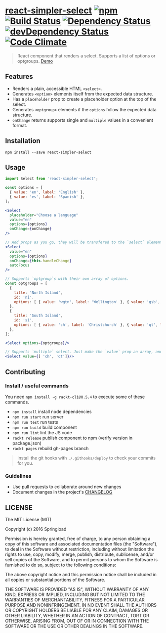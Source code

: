 [react-simpler-select](https://springload.github.io/react-simpler-select/) [![npm](https://img.shields.io/npm/v/react-simpler-select.svg)](https://www.npmjs.com/package/react-simpler-select) [![Build Status](https://travis-ci.org/springload/react-simpler-select.svg?branch=master)](https://travis-ci.org/springload/react-simpler-select) [![Dependency Status](https://david-dm.org/springload/react-simpler-select.svg)](https://david-dm.org/springload/react-simpler-select) [![devDependency Status](https://david-dm.org/springload/react-simpler-select/dev-status.svg)](https://david-dm.org/springload/react-simpler-select#info=devDependencies) [![Code Climate](https://codeclimate.com/github/springload/react-simpler-select/badges/gpa.svg)](https://codeclimate.com/github/springload/react-simpler-select)
===================

> React component that renders a select. Supports a list of options or optgroups. [Demo](https://springload.github.io/react-simpler-select/)

## Features

- Renders a plain, accessible HTML `<select>`.
- Generates `<option>` elements itself from the expected data structure.
- Has a `placeholder` prop to create a placeholder option at the top of the select.
- Generates `<optgroup>` elements if the `options` follow the expected data structure.
- `onChange` returns supports single and `multiple` values in a convenient format.

## Installation

`npm install --save react-simpler-select`

## Usage

```jsx
import Select from 'react-simpler-select';

const options = [
  { value: 'en', label: 'English' },
  { value: 'es', label: 'Spanish' },
];

<Select
  placeholder="Choose a language"
  value="en"
  options={options}
  onChange={onChange}
/>

// Add props as you go, they will be transfered to the `select` element.
<Select
  value="en"
  options={options}
  onChange={this.handleChange}
  autoFocus
/>

// Supports `optgroup`s with their own array of options.
const optgroups = [
  {
    title: 'North Island',
    id: 'ni',
    options: [ { value: 'wgtn', label: 'Wellington' }, { value: 'gsb', label: 'Gisbourne' } ]
  },
  {
    title: 'South Island',
    id: 'si',
    options: [ { value: 'ch', label: 'Christchurch' }, { value: 'qt', label: 'Queenstown' } ]
  },
];

<Select options={optgroups}/>

// Supports `multiple` select. Just make the `value` prop an array, and get selected options as an array in the `onChange` callback.
<Select value={[ 'ch', 'qt']}/>
```

## Contributing

### Install / useful commands

You need `npm install -g rackt-cli@0.5.4` to execute some of these commands.

- `npm install` install node dependencies
- `npm run start` run server
- `npm run test` run tests
- `npm run build` build component
- `npm run lint` lint the JS code
- `rackt release` publish component to npm (verify version in package.json)
- `rackt pages` rebuild gh-pages branch

> Install the git hooks with `./.githooks/deploy` to check your commits for you.

### Guidelines

- Use pull requests to collaborate around new changes
- Document changes in the project's [CHANGELOG](CHANGELOG.md)

## LICENSE

The MIT License (MIT)

Copyright (c) 2016 Springload

Permission is hereby granted, free of charge, to any person obtaining a copy
of this software and associated documentation files (the "Software"), to deal
in the Software without restriction, including without limitation the rights
to use, copy, modify, merge, publish, distribute, sublicense, and/or sell
copies of the Software, and to permit persons to whom the Software is
furnished to do so, subject to the following conditions:

The above copyright notice and this permission notice shall be included in all
copies or substantial portions of the Software.

THE SOFTWARE IS PROVIDED "AS IS", WITHOUT WARRANTY OF ANY KIND, EXPRESS OR
IMPLIED, INCLUDING BUT NOT LIMITED TO THE WARRANTIES OF MERCHANTABILITY,
FITNESS FOR A PARTICULAR PURPOSE AND NONINFRINGEMENT. IN NO EVENT SHALL THE
AUTHORS OR COPYRIGHT HOLDERS BE LIABLE FOR ANY CLAIM, DAMAGES OR OTHER
LIABILITY, WHETHER IN AN ACTION OF CONTRACT, TORT OR OTHERWISE, ARISING FROM,
OUT OF OR IN CONNECTION WITH THE SOFTWARE OR THE USE OR OTHER DEALINGS IN THE
SOFTWARE.


